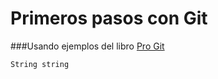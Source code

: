 Primeros pasos con Git
====

###Usando ejemplos del libro [Pro Git](http://git-scm.com./book/es)

<code>String string</code>
